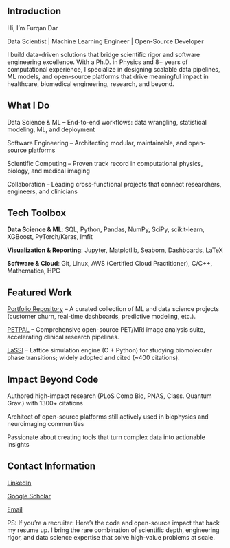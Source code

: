 ## Introduction

Hi, I’m Furqan Dar

Data Scientist | Machine Learning Engineer | Open-Source Developer

I build data-driven solutions that bridge scientific rigor and software engineering excellence. With a Ph.D. in Physics and 8+ years of computational experience, I specialize in designing scalable data pipelines, ML models, and open-source platforms that drive meaningful impact in healthcare, biomedical engineering, research, and beyond.

## What I Do

Data Science & ML – End-to-end workflows: data wrangling, statistical modeling, ML, and deployment

Software Engineering – Architecting modular, maintainable, and open-source platforms

Scientific Computing – Proven track record in computational physics, biology, and medical imaging

Collaboration – Leading cross-functional projects that connect researchers, engineers, and clinicians

## Tech Toolbox

**Data Science & ML**: SQL, Python, Pandas, NumPy, SciPy, scikit-learn, XGBoost, PyTorch/Keras, lmfit

**Visualization & Reporting**: Jupyter, Matplotlib, Seaborn, Dashboards, LaTeX

**Software & Cloud**: Git, Linux, AWS (Certified Cloud Practitioner), C/C++, Mathematica, HPC

## Featured Work

[Portfolio Repository](https://github.com/FurqanDar/DataScience-MachineLearning-Portfolio)
 – A curated collection of ML and data science projects (customer churn, real-time dashboards, predictive modeling, etc.).

[PETPAL](https://github.com/PETPAL-WUSM/PETPAL)
 – Comprehensive open-source PET/MRI image analysis suite, accelerating clinical research pipelines.

[LaSSI](https://github.com/Pappulab/LASSI)
 – Lattice simulation engine (C + Python) for studying biomolecular phase transitions; widely adopted and cited (~400 citations).

## Impact Beyond Code

Authored high-impact research (PLoS Comp Bio, PNAS, Class. Quantum Grav.) with 1300+ citations

Architect of open-source platforms still actively used in biophysics and neuroimaging communities

Passionate about creating tools that turn complex data into actionable insights

## Contact Information

[LinkedIn](https://www.linkedin.com/in/furqan-dar/)

[Google Scholar](https://scholar.google.com/citations?user=IVdqn5QAAAAJ&hl=en)

[Email](furqandar94@gmail.com)

PS: If you’re a recruiter: Here’s the code and open-source impact that back my resume up. I bring the rare combination of scientific depth, engineering rigor, and data science expertise that solve high-value problems at scale.

